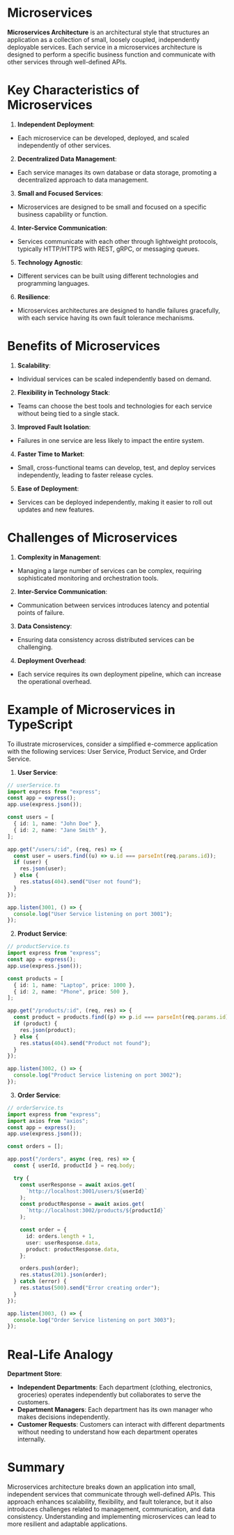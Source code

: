 # Microservices

**Microservices Architecture** is an architectural style that structures an application as a collection of small, loosely coupled, independently deployable services. Each service in a microservices architecture is designed to perform a specific business function and communicate with other services through well-defined APIs.

# Key Characteristics of Microservices

1. **Independent Deployment**:

- Each microservice can be developed, deployed, and scaled independently of other services.

2. **Decentralized Data Management**:

- Each service manages its own database or data storage, promoting a decentralized approach to data management.

3. **Small and Focused Services**:

- Microservices are designed to be small and focused on a specific business capability or function.

4. **Inter-Service Communication**:

- Services communicate with each other through lightweight protocols, typically HTTP/HTTPS with REST, gRPC, or messaging queues.

5. **Technology Agnostic**:

- Different services can be built using different technologies and programming languages.

6. **Resilience**:

- Microservices architectures are designed to handle failures gracefully, with each service having its own fault tolerance mechanisms.

# Benefits of Microservices

1. **Scalability**:

- Individual services can be scaled independently based on demand.

2. **Flexibility in Technology Stack**:

- Teams can choose the best tools and technologies for each service without being tied to a single stack.

3. **Improved Fault Isolation**:

- Failures in one service are less likely to impact the entire system.

4. **Faster Time to Market**:

- Small, cross-functional teams can develop, test, and deploy services independently, leading to faster release cycles.

5. **Ease of Deployment**:

- Services can be deployed independently, making it easier to roll out updates and new features.

# Challenges of Microservices

1. **Complexity in Management**:

- Managing a large number of services can be complex, requiring sophisticated monitoring and orchestration tools.

2. **Inter-Service Communication**:

- Communication between services introduces latency and potential points of failure.

3. **Data Consistency**:

- Ensuring data consistency across distributed services can be challenging.

4. **Deployment Overhead**:

- Each service requires its own deployment pipeline, which can increase the operational overhead.

# Example of Microservices in TypeScript

To illustrate microservices, consider a simplified e-commerce application with the following services: User Service, Product Service, and Order Service.

1. **User Service**:

```typescript
// userService.ts
import express from "express";
const app = express();
app.use(express.json());

const users = [
  { id: 1, name: "John Doe" },
  { id: 2, name: "Jane Smith" },
];

app.get("/users/:id", (req, res) => {
  const user = users.find((u) => u.id === parseInt(req.params.id));
  if (user) {
    res.json(user);
  } else {
    res.status(404).send("User not found");
  }
});

app.listen(3001, () => {
  console.log("User Service listening on port 3001");
});
```

2. **Product Service**:

```typescript
// productService.ts
import express from "express";
const app = express();
app.use(express.json());

const products = [
  { id: 1, name: "Laptop", price: 1000 },
  { id: 2, name: "Phone", price: 500 },
];

app.get("/products/:id", (req, res) => {
  const product = products.find((p) => p.id === parseInt(req.params.id));
  if (product) {
    res.json(product);
  } else {
    res.status(404).send("Product not found");
  }
});

app.listen(3002, () => {
  console.log("Product Service listening on port 3002");
});
```

3. **Order Service**:

```typescript
// orderService.ts
import express from "express";
import axios from "axios";
const app = express();
app.use(express.json());

const orders = [];

app.post("/orders", async (req, res) => {
  const { userId, productId } = req.body;

  try {
    const userResponse = await axios.get(
      `http://localhost:3001/users/${userId}`
    );
    const productResponse = await axios.get(
      `http://localhost:3002/products/${productId}`
    );

    const order = {
      id: orders.length + 1,
      user: userResponse.data,
      product: productResponse.data,
    };

    orders.push(order);
    res.status(201).json(order);
  } catch (error) {
    res.status(500).send("Error creating order");
  }
});

app.listen(3003, () => {
  console.log("Order Service listening on port 3003");
});
```

# Real-Life Analogy

**Department Store**:

- **Independent Departments**: Each department (clothing, electronics, groceries) operates independently but collaborates to serve the customers.
- **Department Managers**: Each department has its own manager who makes decisions independently.
- **Customer Requests**: Customers can interact with different departments without needing to understand how each department operates internally.

# Summary

Microservices architecture breaks down an application into small, independent services that communicate through well-defined APIs. This approach enhances scalability, flexibility, and fault tolerance, but it also introduces challenges related to management, communication, and data consistency. Understanding and implementing microservices can lead to more resilient and adaptable applications.
